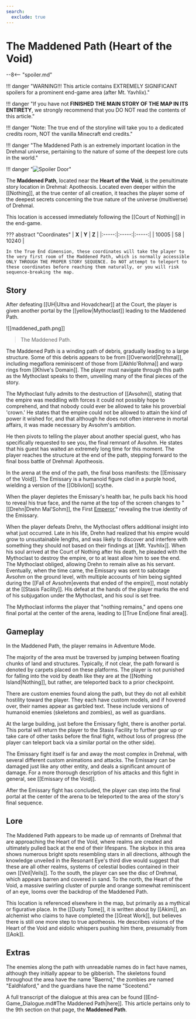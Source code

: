 ```yaml
---
search:
  exclude: true
---
```


# The Maddened Path (Heart of the Void)

--8<-- "spoiler.md"

!!! danger "WARNING!!! This article contains EXTREMELY SIGNIFICANT spoilers for a prominent end-game area (after Mt. Yavhlix)."

!!! danger "If you have not **FINISHED THE MAIN STORY OF THE MAP IN ITS ENTIRETY**, we strongly recommend that you DO NOT read the contents of this article."

!!! danger "Note: The true end of the storyline will take you to a dedicated credits room, NOT the vanilla Minecraft end credits."

!!! danger "The Maddened Path is an extremely important location in the Drehmal universe, pertaining to the nature of some of the deepest lore cuts in the world."

!!! danger "![Spoiler Door](/assets/img/spoiler_door.png)"

The **Maddened Path**, located near the **Heart of the Void**, is the penultimate story location in Drehmal: Apotheosis. Located even deeper within the [[Nothing]], at the true center of all creation, it teaches the player some of the deepest secrets concerning the true nature of the universe (multiverse) of Drehmal.

This location is accessed immediately following the [[Court of Nothing]] in the end-game.

??? abstract "Coordinates"
    | **X** | **Y** | **Z** |
    |:-----:|:-----:|:-----:|
    | 10005   |  58    | 10240  |

    In the True End dimension, these coordinates will take the player to the very first room of the Maddened Path, which is normally accessible ONLY THROUGH THE PROPER STORY SEQUENCE. Do NOT attempt to teleport to these coordinates before reaching them naturally, or you will risk sequence-breaking the map.

## Story
After defeating [[UH|Ultva and Hovadchear]] at the Court, the player is given another portal by the [[yellow|Mythoclast]] leading to the Maddened Path. 

![[maddened_path.png]]
> The Maddened Path.

The Maddened Path is a winding path of debris, gradually leading to a large structure. Some of this debris appears to be from [[Overworld|Drehmal]], including megaflora reminiscent of those from [[Akhlo'Rohma]] and warp rings from [[Khive's Domain]]. The player must navigate through this path as the Mythoclast speaks to them, unveiling many of the final pieces of the story.

The Mythoclast fully admits to the destruction of [[Avsohm]], stating that the empire was meddling with forces it could not possibly hope to comprehend, and that nobody could ever be allowed to take his proverbial 'crown.' He states that the empire could not be allowed to attain the kind of power it wished for, and that although he does not often intervene in mortal affairs, it was made necessary by Avsohm's ambition.

He then pivots to telling the player about another special guest, who has specifically requested to see you, the final remnant of Avsohm. He states that his guest has waited an extremely long time for this moment. The player reaches the structure at the end of the path, stepping forward to the final boss battle of Drehmal: Apotheosis.

In the arena at the end of the path, the final boss manifests: the [[Emissary of the Void]]. The Emissary is a humanoid figure clad in a purple hood, wielding a version of the [[Oblivion]] scythe. 

When the player depletes the Emissary's health bar, he pulls back his hood to reveal his true face, and the name at the top of the screen changes to "[[Drehn|Drehn Mal'Sohm]], the First [Emperor](/Lore/Historical_Figures/Avsohm/Emperors/)," revealing the true identity of the Emissary.

When the player defeats Drehn, the Mythoclast offers additional insight into what just occurred. Late in his life, Drehn had realized that his empire would grow to unsustainable lengths, and was likely to discover and interfere with something they should not based on their findings at [[Mt. Yavhlix]]. When his soul arrived at the Court of Nothing after his death, he pleaded with the Mythoclast to destroy the empire, or to at least allow him to see the end. The Mythoclast obliged, allowing Drehn to remain alive as his servant. Eventually, when the time came, the Emissary was sent to sabotage Avsohm on the ground level, with multiple accounts of him being sighted during the [[Fall of Avsohm|events that ended of the empire]], most notably at the [[Stasis Facility]]. His defeat at the hands of the player marks the end of his subjugation under the Mythoclast, and his soul is set free.

The Mythoclast informs the player that "nothing remains," and opens one final portal at the center of the arena, leading to [[True End|one final area]].

## Gameplay
In the Maddened Path, the player remains in Adventure Mode. 

The majority of the area must be traversed by jumping between floating chunks of land and structures. Typically, if not clear, the path forward is denoted by carpets placed on these platforms. The player is not punished for falling into the void by death like they are at the [[Nothing Island|Nothing]], but rather, are teleported back to a prior checkpoint.

There are custom enemies found along the path, but they do not all exhibit hostility toward the player. They each have custom models, and if hovered over, their names appear as garbled text. These include versions of humanoid enemies (skeletons and zombies), as well as guardians.

At the large building, just before the Emissary fight, there is another portal. This portal will return the player to the Stasis Facility to further gear up or take care of other tasks before the final fight, without loss of progress (the player can teleport back via a similar portal on the other side). 

The Emissary fight itself is far and away the most complex in Drehmal, with several different custom animations and attacks. The Emissary can be damaged just like any other entity, and deals a significant amount of damage. For a more thorough description of his attacks and this fight in general, see [[Emissary of the Void]].

After the Emissary fight has concluded, the player can step into the final portal at the center of the arena to be teleported to the area of the story's final sequence.

## Lore
The Maddened Path appears to be made up of remnants of Drehmal that are approaching the Heart of the Void, where realms are created and ultimately pulled back at the end of their lifespans. The skybox in this area shows numerous bright spots resembling stars in all directions, although the knowledge unveiled in the Resonant Eye's third dive would suggest that these are all other realms, systems of celestial bodies contained in their own [[Veil|Veils]]. To the south, the player can see the disc of Drehmal, which appears barren and covered in sand. To the north, the Heart of the Void, a massive swirling cluster of purple and orange somewhat reminiscent of an eye, looms over the backdrop of the Maddened Path.

This location is referenced elsewhere in the map, but primarily as a mythical or figurative place. In the [[Dusty Tome]], it is written about by [[Akim]], an alchemist who claims to have completed the [[Great Work]], but believes there is still one more step to true apotheosis. He describes visions of the Heart of the Void and eidolic whispers pushing him there, presumably from [[Aok]].

## Extras
The enemies along the path with unreadable names do in fact have names, although they initially appear to be gibberish. The skeletons found throughout the area have the name "Baernd," the zombies are named "Ealdhlaford," and the guardians have the name "Sceotend."

A full transcript of the dialogue at this area can be found [[End-Game_Dialogue.md#The Maddened Path|here]]. This article pertains only to the 9th section on that page, the **Maddened Path**.
